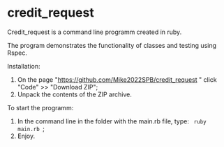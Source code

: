 # credit_request

Credit_request is a command line programm created in ruby.

The program demonstrates the functionality of classes and testing using Rspec.

Installation:
1. On the page "https://github.com/Mike2022SPB/credit_request " click "Code" >> "Download ZIP";
2. Unpack the contents of the ZIP archive.

To start the programm: 
1. In the command line in the folder with the main.rb file, type: <code> ruby main.rb </code>;
2. Enjoy.
